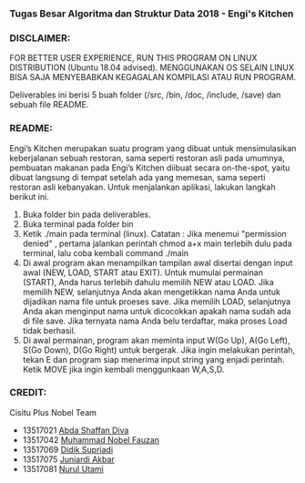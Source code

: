 ### Tugas Besar Algoritma dan Struktur Data 2018 - Engi's Kitchen

### DISCLAIMER: 
FOR BETTER USER EXPERIENCE, RUN THIS PROGRAM ON LINUX DISTRIBUTION (Ubuntu 18.04 advised).
MENGGUNAKAN OS SELAIN LINUX BISA SAJA MENYEBABKAN KEGAGALAN KOMPILASI ATAU RUN PROGRAM.

Deliverables ini berisi 5 buah folder (/src, /bin, /doc, /include, /save) dan sebuah file README.

### README:
Engi’s Kitchen merupakan suatu program yang dibuat untuk mensimulasikan keberjalanan sebuah restoran, 
sama seperti restoran asli pada umumnya, pembuatan makanan pada Engi’s Kitchen diibuat secara on-the-spot,
yaitu dibuat langsung di tempat setelah ada yang memesan, sama seperti restoran asli kebanyakan.
Untuk menjalankan aplikasi, lakukan langkah berikut ini.
1. Buka folder bin pada deliverables.
2. Buka terminal pada folder bin
3. Ketik ./main pada terminal (linux).
   Catatan : Jika menemui "permission denied" , pertama jalankan perintah chmod a+x main terlebih dulu pada terminal,
   lalu coba kembali command ./main
4. Di awal program akan menampilkan tampilan awal disertai dengan input awal (NEW, LOAD, START atau EXIT).
   Untuk mumulai permainan (START), Anda harus terlebih dahulu memilih NEW atau LOAD.
   Jika memilih NEW, selanjutnya Anda akan mengetikkan nama Anda untuk dijadikan nama file untuk proeses save.
   Jika memilih LOAD, selanjutnya Anda akan menginput nama untuk dicocokkan apakah nama sudah ada di file save.
   Jika ternyata nama Anda belu terdaftar, maka proses Load tidak berhasil.
5. Di awal permainan, program akan meminta input W(Go Up), A(Go Left), S(Go Down), D(Go Right) untuk bergerak.
   Jika ingin melakukan perintah, tekan E dan program siap menerima input string yang enjadi perintah.
   Ketik MOVE jika ingin kembali menggunkaan W,A,S,D.


### CREDIT:
Cisitu Plus Nobel Team
- 13517021 [Abda Shaffan Diva](https://github.com/abdashaffan)
- 13517042 [Muhammad Nobel Fauzan](https://github.com/mnobelf)
- 13517069 [Didik Supriadi](https://github.com/didiksupriadi41)
- 13517075 [Juniardi Akbar](https://github.com/agentnine)
- 13517081 [Nurul Utami](https://github.com/nurulutamiaw)
